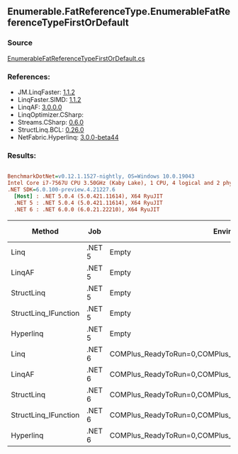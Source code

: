 ﻿## Enumerable.FatReferenceType.EnumerableFatReferenceTypeFirstOrDefault

### Source
[EnumerableFatReferenceTypeFirstOrDefault.cs](../LinqBenchmarks/Enumerable/FatReferenceType/EnumerableFatReferenceTypeFirstOrDefault.cs)

### References:
- JM.LinqFaster: [1.1.2](https://www.nuget.org/packages/JM.LinqFaster/1.1.2)
- LinqFaster.SIMD: [1.1.2](https://www.nuget.org/packages/LinqFaster.SIMD/1.0.3)
- LinqAF: [3.0.0.0](https://www.nuget.org/packages/LinqAF/3.0.0.0)
- LinqOptimizer.CSharp: [](https://www.nuget.org/packages/LinqOptimizer.CSharp/)
- Streams.CSharp: [0.6.0](https://www.nuget.org/packages/Streams.CSharp/0.6.0)
- StructLinq.BCL: [0.26.0](https://www.nuget.org/packages/StructLinq/0.26.0)
- NetFabric.Hyperlinq: [3.0.0-beta44](https://www.nuget.org/packages/NetFabric.Hyperlinq/3.0.0-beta44)

### Results:
``` ini

BenchmarkDotNet=v0.12.1.1527-nightly, OS=Windows 10.0.19043
Intel Core i7-7567U CPU 3.50GHz (Kaby Lake), 1 CPU, 4 logical and 2 physical cores
.NET SDK=6.0.100-preview.4.21227.6
  [Host] : .NET 5.0.4 (5.0.421.11614), X64 RyuJIT
  .NET 5 : .NET 5.0.4 (5.0.421.11614), X64 RyuJIT
  .NET 6 : .NET 6.0.0 (6.0.21.22210), X64 RyuJIT


```
|               Method |    Job |                                                   EnvironmentVariables |  Runtime | Count |     Mean |    Error |   StdDev |  Gen 0 | Gen 1 | Gen 2 | Allocated |
|--------------------- |------- |----------------------------------------------------------------------- |--------- |------ |---------:|---------:|---------:|-------:|------:|------:|----------:|
|                 Linq | .NET 5 |                                                                  Empty | .NET 5.0 |   100 | 32.07 ns | 0.578 ns | 1.114 ns | 0.0229 |     - |     - |      48 B |
|               LinqAF | .NET 5 |                                                                  Empty | .NET 5.0 |   100 | 41.78 ns | 0.345 ns | 0.323 ns | 0.0229 |     - |     - |      48 B |
|           StructLinq | .NET 5 |                                                                  Empty | .NET 5.0 |   100 | 23.90 ns | 0.292 ns | 0.228 ns | 0.0344 |     - |     - |      72 B |
| StructLinq_IFunction | .NET 5 |                                                                  Empty | .NET 5.0 |   100 | 17.33 ns | 0.091 ns | 0.139 ns | 0.0229 |     - |     - |      48 B |
|            Hyperlinq | .NET 5 |                                                                  Empty | .NET 5.0 |   100 | 38.22 ns | 0.299 ns | 0.265 ns | 0.0344 |     - |     - |      72 B |
|                 Linq | .NET 6 | COMPlus_ReadyToRun=0,COMPlus_TC_QuickJitForLoops=1,COMPlus_TieredPGO=1 | .NET 6.0 |   100 | 22.22 ns | 0.134 ns | 0.125 ns | 0.0229 |     - |     - |      48 B |
|               LinqAF | .NET 6 | COMPlus_ReadyToRun=0,COMPlus_TC_QuickJitForLoops=1,COMPlus_TieredPGO=1 | .NET 6.0 |   100 | 34.46 ns | 0.162 ns | 0.143 ns | 0.0229 |     - |     - |      48 B |
|           StructLinq | .NET 6 | COMPlus_ReadyToRun=0,COMPlus_TC_QuickJitForLoops=1,COMPlus_TieredPGO=1 | .NET 6.0 |   100 | 17.86 ns | 0.200 ns | 0.178 ns | 0.0344 |     - |     - |      72 B |
| StructLinq_IFunction | .NET 6 | COMPlus_ReadyToRun=0,COMPlus_TC_QuickJitForLoops=1,COMPlus_TieredPGO=1 | .NET 6.0 |   100 | 12.56 ns | 0.149 ns | 0.132 ns | 0.0229 |     - |     - |      48 B |
|            Hyperlinq | .NET 6 | COMPlus_ReadyToRun=0,COMPlus_TC_QuickJitForLoops=1,COMPlus_TieredPGO=1 | .NET 6.0 |   100 | 28.15 ns | 0.614 ns | 0.513 ns | 0.0344 |     - |     - |      72 B |
